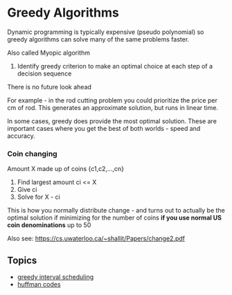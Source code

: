 # Greedy Algorithms

Dynamic programming is typically expensive (pseudo polynomial) so greedy
algorithms can solve many of the same problems faster.

Also called Myopic algorithm

1. Identify greedy criterion to make an optimal choice at each step of a
   decision sequence

There is no future look ahead

For example - in the rod cutting problem you could prioritize the price per cm
of rod. This generates an approximate solution, but runs in linear time.

In some cases, greedy does provide the most optimal solution. These are
important cases where you get the best of both worlds - speed and accuracy.

### Coin changing

Amount X made up of coins {c1,c2,...,cn}

1. Find largest amount ci <= X
2. Give ci
3. Solve for X - ci

This is how you normally distribute change - and turns out to actually be the
optimal solution if minimizing for the number of coins **if you use normal US
coin denominations** up to 50

Also see: https://cs.uwaterloo.ca/~shallit/Papers/change2.pdf

## Topics

- [greedy interval scheduling](./scheduling.md)
- [huffman codes](./huffman-codes.md)
